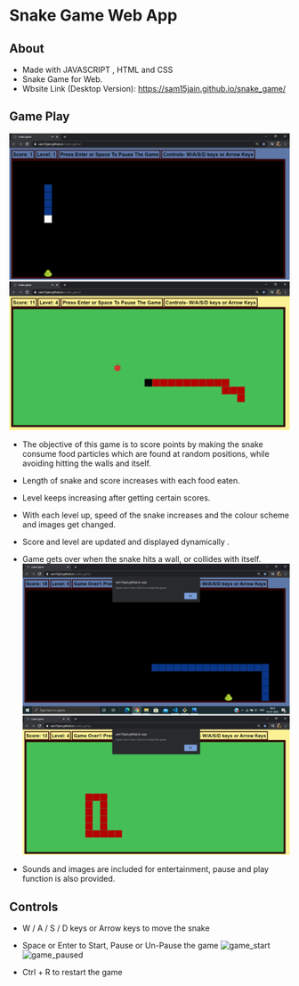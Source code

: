 # Snake Game Web App

## About
* Made with JAVASCRIPT , HTML and CSS
* Snake Game for Web.
* Wbsite Link (Desktop Version): https://sam15jain.github.io/snake_game/
## Game Play
![theme1](screenshots/theme1_ss.png) 
![theme2](screenshots/theme2_ss.png)
* The objective of this game is to score points by
making the snake consume food particles which are found at random
positions, while avoiding hitting the walls and itself.

* Length of snake and score increases with each food eaten.

* Level keeps increasing after getting certain scores. 

* With each level up, speed of the snake increases and the colour scheme and images get changed.

* Score and level are updated and displayed dynamically .

* Game gets over when the snake hits a wall, or collides with itself. 
![game_over1](screenshots/game_over1_ss.png)
![game_over1](screenshots/game_over2_ss.png)

* Sounds and images are included for entertainment, pause and play function is also provided.

## Controls
* W / A / S / D keys or Arrow keys to move the snake
* Space or Enter to Start, Pause or Un-Pause the game
![game_start](![game_over1](screenshots/game_start_ss.png))
![game_paused](![game_over1](screenshots/game_paused_ss.png))

* Ctrl + R to restart the game 